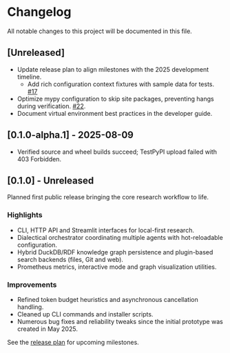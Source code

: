 # Changelog

All notable changes to this project will be documented in this file.

## [Unreleased]
- Update release plan to align milestones with the 2025 development timeline.
  - Add rich configuration context fixtures with sample data for tests. [#17](issues/archive/0017-create-more-comprehensive-test-contexts.md)
- Optimize mypy configuration to skip site packages, preventing hangs during
verification. [#22](issues/archive/0022-investigate-mypy-hang.md).
- Document virtual environment best practices in the developer guide.

## [0.1.0-alpha.1] - 2025-08-09
- Verified source and wheel builds succeed; TestPyPI upload failed with 403 Forbidden.

## [0.1.0] - Unreleased
Planned first public release bringing the core research workflow to life.

### Highlights
- CLI, HTTP API and Streamlit interfaces for local-first research.
- Dialectical orchestrator coordinating multiple agents with hot-reloadable configuration.
- Hybrid DuckDB/RDF knowledge graph persistence and plugin-based search backends (files, Git and web).
- Prometheus metrics, interactive mode and graph visualization utilities.

### Improvements
- Refined token budget heuristics and asynchronous cancellation handling.
- Cleaned up CLI commands and installer scripts.
- Numerous bug fixes and reliability tweaks since the initial prototype was created in May 2025.

See the [release plan](docs/release_plan.md) for upcoming milestones.

